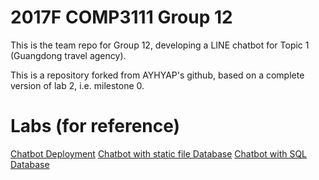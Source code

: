# 2017F COMP3111 Group 12

This is the team repo for Group 12, developing a LINE chatbot for Topic 1 (Guangdong travel agency).

This is a repository forked from AYHYAP's github, based on a complete version of lab 2, i.e. milestone 0.

# Labs (for reference)

[Chatbot Deployment](./lab1.md)
[Chatbot with static file Database](./lab2.md)
[Chatbot with SQL Database](./lab3.md)